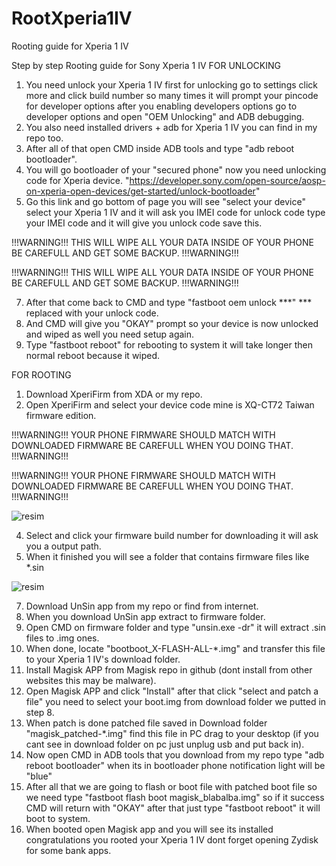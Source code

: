 # RootXperia1IV
Rooting guide for Xperia 1 IV

Step by step Rooting guide for Sony Xperia 1 IV
FOR UNLOCKING
1. You need unlock your Xperia 1 IV first for unlocking go to settings click more and click build number so many times it will prompt your pincode for developer options after you enabling developers options go to developer options and open "OEM Unlocking" and ADB debugging.
2. You also need installed drivers + adb for Xperia 1 IV you can find in my repo too.
3. After all of that open CMD inside ADB tools and type "adb reboot bootloader".
4. You will go bootloader of your "secured phone" now you need unlocking code for Xperia device.
"https://developer.sony.com/open-source/aosp-on-xperia-open-devices/get-started/unlock-bootloader"
5. Go this link and go bottom of page you will see "select your device" select your Xperia 1 IV and it will ask you IMEI code for unlock code type your IMEI code and it will give you unlock code save this.

!!!WARNING!!! THIS WILL WIPE ALL YOUR DATA INSIDE OF YOUR PHONE BE CAREFULL AND GET SOME BACKUP. !!!WARNING!!!


!!!WARNING!!! THIS WILL WIPE ALL YOUR DATA INSIDE OF YOUR PHONE BE CAREFULL AND GET SOME BACKUP. !!!WARNING!!!

7. After that come back to CMD and type "fastboot oem unlock ***" *** replaced with your unlock code.
8. And CMD will give you "OKAY" prompt so your device is now unlocked and wiped as well you need setup again.
9. Type "fastboot reboot" for rebooting to system it will take longer then normal reboot because it wiped.

FOR ROOTING

1. Download XperiFirm from XDA or my repo.
2. Open XperiFirm and select your device code mine is XQ-CT72 Taiwan firmware edition.
   
!!!WARNING!!! YOUR PHONE FIRMWARE SHOULD MATCH WITH DOWNLOADED FIRMWARE BE CAREFULL WHEN YOU DOING THAT. !!!WARNING!!!


!!!WARNING!!! YOUR PHONE FIRMWARE SHOULD MATCH WITH DOWNLOADED FIRMWARE BE CAREFULL WHEN YOU DOING THAT. !!!WARNING!!!

![resim](https://github.com/radiosamurai/RootXperia1IV/assets/104136919/4076a3ad-3880-4c49-bb54-ffb7f40cf37b)

4. Select and click your firmware build number for downloading it will ask you a output path.
5. When it finished you will see a folder that contains firmware files like *.sin

 ![resim](https://github.com/radiosamurai/RootXperia1IV/assets/104136919/75291b37-ed15-45dd-8456-ec736a342691)
 
7. Download UnSin app from my repo or find from internet.
8. When you download UnSin app extract to firmware folder.
9. Open CMD on firmware folder and type "unsin.exe -dr" it will extract .sin files to .img ones.
10. When done, locate "bootboot_X-FLASH-ALL-*.img" and transfer this file to your Xperia 1 IV's download folder.
11. Install Magisk APP from Magisk repo in github (dont install from other websites this may be malware).
12. Open Magisk APP and click "Install" after that click "select and patch a file" you need to select your boot.img from download folder we putted in step 8.
13. When patch is done patched file saved in Download folder "magisk_patched-*.img" find this file in PC drag to your desktop (if you cant see in download folder on pc just unplug usb and put back in).
14. Now open CMD in ADB tools that you download from my repo type "adb reboot bootloader" when its in bootloader phone notification light will be "blue"
15. After all that we are going to flash or boot file with patched boot file so we need type "fastboot flash boot magisk_blabalba.img" so if it success CMD will return with "OKAY" after that just type "fastboot reboot" it will boot to system.
16. When booted open Magisk app and you will see its installed congratulations you rooted your Xperia 1 IV dont forget opening Zydisk for some bank apps.
